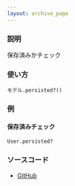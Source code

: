 ```yaml
---
layout: archive_page
---
```

### 説明
保存済みかチェック

### 使い方
    モデル.persisted?()

### 例
#### 保存済みチェック
    User.persisted?

### ソースコード
* [GitHub](https://github.com/rails/rails/blob/ac30e389ecfa0e26e3d44c1eda8488ddf63b3ecc/activemodel/lib/active_model/model.rb#L95)